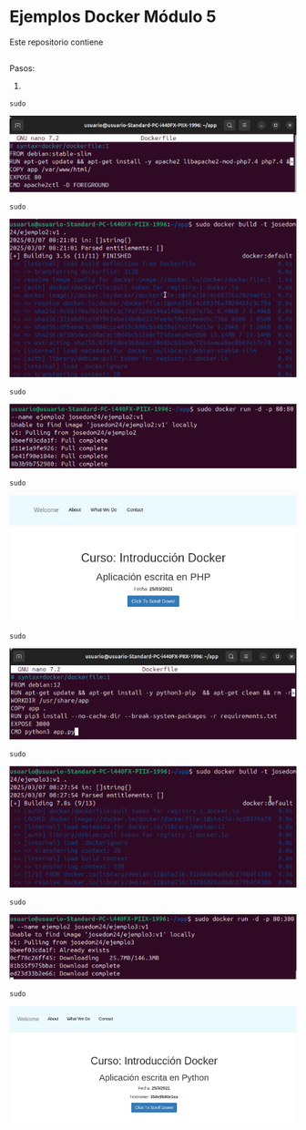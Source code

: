 # Ejemplos Docker Módulo 5

Este repositorio contiene 

## 

Pasos:

1. 

```
sudo 
```
![](/Tema3/img5/Screenshot_1.png)

```
sudo 
```
![](/Tema3/img5/Screenshot_2.png)

```
sudo 
```
![](/Tema3/img5/Screenshot_3.png)

```
sudo 
```
![](/Tema3/img5/Screenshot_4.png)

```
sudo 
```
![](/Tema3/img5/Screenshot_5.png)

```
sudo 
```
![](/Tema3/img5/Screenshot_6.png)

```
sudo 
```
![](/Tema3/img5/Screenshot_7.png)

```
sudo 
```
![](/Tema3/img5/Screenshot_8.png)
